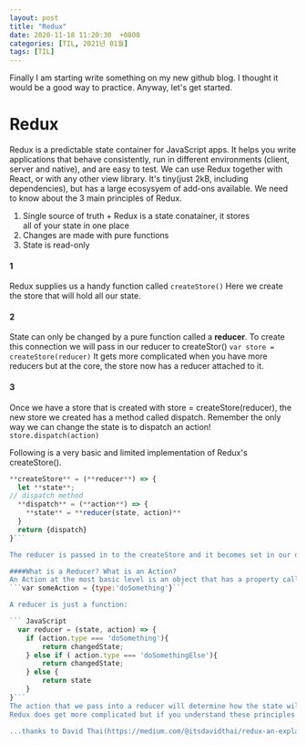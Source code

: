 ```yaml
---
layout: post
title: "Redux"
date: 2020-11-18 11:20:30  +0800
categories: [TIL, 2021년 01월]
tags: [TIL]
---
```


Finally I am starting write something on my new github blog. I thought it would be a good way to practice. Anyway, let's get started.

# Redux
Redux is a predictable state container for JavaScript apps.
It helps you write applications that behave consistently, run in different environments (client, server and native), and are easy to test. We can use Redux together with React, or with any other view library. It's tiny(just 2kB, including dependencies), but has a large ecosysyem of add-ons available.
We need to know about the 3 main principles of Redux.
1. Single source of truth + Redux is a state conatainer, it stores    
   all of your state in one place
2. Changes are made with pure functions
3. State is read-only

#### 1
Redux supplies us a handy function called ```createStore()```
Here we create the store that will hold all our state.

#### 2 
State can only be changed by a pure function called a **reducer**. 
To create this connection we will pass in our reducer to createStor()
```var store = createStore(reducer)```
It gets more complicated when you have more reducers but at the core, the store now has a reducer attached to it.

#### 3 
Once we have a store that is created with store = createStore(reducer), the new store we created has a method called dispatch. Remember the only way we can change the state is to dispatch an action!
```store.dispatch(action)```

Following is a very basic and limited implementation of Redux's createStore(). 

``` JavaScript
**createStore** = (**reducer**) => {    
  let **state**;    
// dispatch method     
  **dispatch** = (**action**) => {    
    **state** = **reducer(state, action)**    
  }    
  return {dispatch}      
}```  

The reducer is passed in to the createStore and it becomes set in our dispatch method. And when we call the dispatch method it takes in an action and it sets a new state based on what reducer will return.

####What is a Reducer? What is an Action?
An Action at the most basic level is an object that has a property called type. It can also have other properties but for simplicity it will only have type.
```var someAction = {type:'doSomething'}```

A reducer is just a function:

``` JavaScript
  var reducer = (state, action) => {    
    if (action.type === 'doSomething'){    
        return changedState;    
    } else if ( action.type === 'doSomethingElse'){    
        return changedState;    
    } else {    
        return state    
    }    
}```  
The action that we pass into a reducer will determine how the state will be changed depending on the type.
Redux does get more complicated but if you understand these principles then we will have an easier time naviagting throught react-redux projects.

...thanks to David Thai(https://medium.com/@itsdavidthai/redux-an-explanation-for-beginners-957f268e7382)...